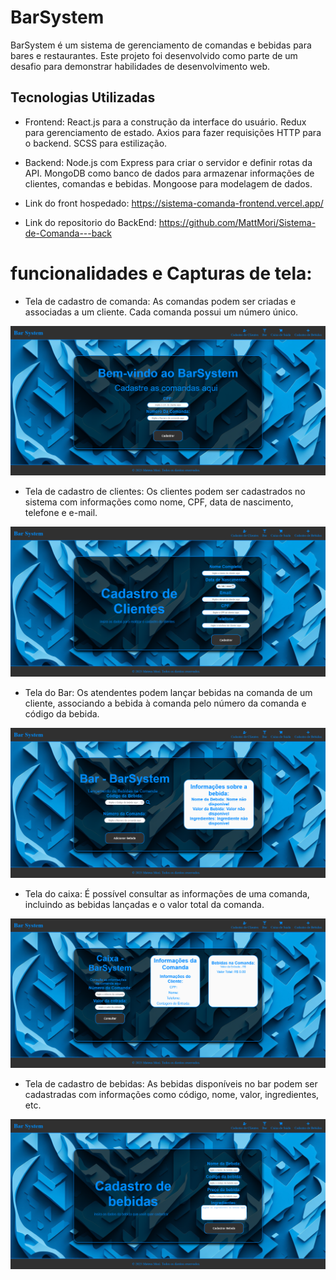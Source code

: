 # BarSystem

BarSystem é um sistema de gerenciamento de comandas e bebidas para bares e restaurantes. Este projeto foi desenvolvido como parte de um desafio para demonstrar habilidades de desenvolvimento web.

## Tecnologias Utilizadas

   - Frontend:
        React.js para a construção da interface do usuário.
        Redux para gerenciamento de estado.
        Axios para fazer requisições HTTP para o backend.
        SCSS para estilização.

   - Backend:
        Node.js com Express para criar o servidor e definir rotas da API.
        MongoDB como banco de dados para armazenar informações de clientes, comandas e bebidas.
        Mongoose para modelagem de dados.

- Link do front hospedado: https://sistema-comanda-frontend.vercel.app/
- Link do repositorio do BackEnd: https://github.com/MattMori/Sistema-de-Comanda---back


# funcionalidades e Capturas de tela:

 - Tela de cadastro de comanda:
As comandas podem ser criadas e associadas a um cliente. Cada comanda possui um número único.

![tela de Cadastro de comanda](public/Capturas%20de%20Tela/Tela%20-%20Comanda.png)

 - Tela de cadastro de clientes:
 Os clientes podem ser cadastrados no sistema com informações como nome, CPF, data de nascimento, telefone e e-mail.

![ tela de Cadastro de clientes](public//Capturas%20de%20Tela/Tela%20-%20Cadastro.png)

 - Tela do Bar:
Os atendentes podem lançar bebidas na comanda de um cliente, associando a bebida à comanda pelo número da comanda e código da bebida.

![tela do bar](public//Capturas%20de%20Tela/Tela%20-%20Bar.png)

 - Tela do caixa:
É possível consultar as informações de uma comanda, incluindo as bebidas lançadas e o valor total da comanda.

![tela do caixa](public/Capturas%20de%20Tela/Tela%20-%20Caixa%20de%20Saida.png)

 - Tela de cadastro de bebidas:
As bebidas disponíveis no bar podem ser cadastradas com informações como código, nome, valor, ingredientes, etc.

![tela de Cadastro de bebida](public/Capturas%20de%20Tela/Tela%20-%20Cadastrar%20bebida.png)
